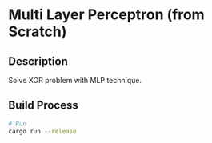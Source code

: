 # Multi Layer Perceptron (from Scratch)

## Description

Solve XOR problem with MLP technique.

## Build Process

```sh
# Run
cargo run --release
```

